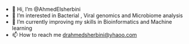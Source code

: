 - 👋 Hi, I’m @AhmedElsherbini
- 👀 I’m interested in Bacterial , Viral genomics and Microbiome analysis
- 🌱 I’m currently improving my skills in Bioinformatics and Machine learning
- 📫 How to reach me drahmedsherbini@yhaoo.com

<!---
AhmedElsherbini/AhmedElsherbini is a ✨ special ✨ repository because its `README.md` (this file) appears on your GitHub profile.
You can click the Preview link to take a look at your changes.
--->
